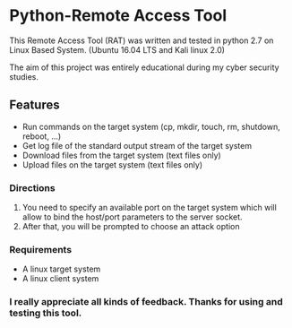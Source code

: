 # Python-Remote Access Tool

This Remote Access Tool (RAT) was written and tested in python 2.7 on Linux Based System. (Ubuntu 16.04 LTS and Kali linux 2.0)

The aim of this project was entirely educational during my cyber security studies.

## Features

* Run commands on the target system (cp, mkdir, touch, rm, shutdown, reboot, ...)
* Get log file of the standard output stream of the target system
* Download files from the target system (text files only)
* Upload files on the target system (text files only)

### Directions

1. You need to specify an available port on the target system which will allow to bind the host/port parameters to the server socket.
2. After that, you will be prompted to choose an attack option


### Requirements 

* A linux target system
* A linux client system

### I really appreciate all kinds of feedback. Thanks for using and testing this tool. 
